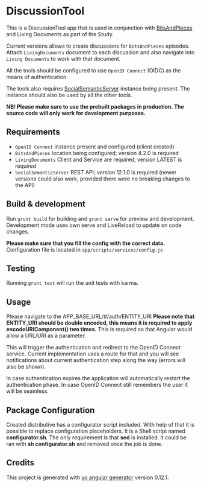 # DiscussionTool

This is a DiscussionTool app that is used in conjunction with [BitsAndPieces](https://github.com/learning-layers/BitsAndPieces) and Living Documents as part of the Study.

Current versions allows to create discussions for `BitsAndPieces` episodes. Attach `LivingDocuments` document to each discussion and also navigate into `Living Documents` to work with that document.

All the tools should be configured to use `OpenID Connect` (OIDC) as the means of authentication.

The tools also requires [SocialSemanticServer](https://github.com/learning-layers/SocialSemanticServer) instance being present. The instance should also be used by all the other tools.

**NB! Please make sure to use the prebuilt packages in production. The source code will only work for development purposes.**

## Requirements

  * `OpenID Connect` instance present and configured (client created)
  * `BitsAndPieces` location being configured; version 4.2.0 is required
  * `LivingDocuments` Client and Service are required; version LATEST is required
  * `SocialSemanticServer` REST API; version 12.1.0 is required (newer versions could also work, provided there were no breaking changes to the API)

## Build & development

Run `grunt build` for building and `grunt serve` for preview and development.
Development mode uses own serve and LiveReload to update on code changes.

**Please make sure that you fill the config with the correct data.**
Configuration file is located in `app/scripts/services/config.js`

## Testing

Running `grunt test` will run the unit tests with karma.

## Usage

Please navigate to the APP_BASE_URL/#/auth/ENTITY_URI
**Please note that ENTITY_URI should be double encoded, this means it is
required to apply encodeURIComponent() two times.**
This is required so that Angular would allow a URL/URI as a parameter.

This will trigger the authentication and redirect to the OpenID Connect service.
Current implementation uses a route for that and you will see notifications about
current authentication step along the way (errors will also be shown).

In case authentication expires the application will automatically restart the
authentication phase. In case OpenID Connect still remembers the user it will
be seamless.

## Package Configuration

Created distributive has a configurator script included. With help of that it is
possible to replace configuration placeholders. It is a Shell script named
**configurator.sh**. The only requirement is that **sed** is installed. it could
be ran with **sh configurator.sh** and removed once the job is done.

## Credits

This project is generated with [yo angular generator](https://github.com/yeoman/generator-angular)
version 0.12.1.
